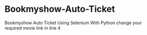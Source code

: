 # Bookmyshow-Auto-Ticket
Bookmyshow Auto Ticket Using Selenium With Python
change your required movie link in line 4

